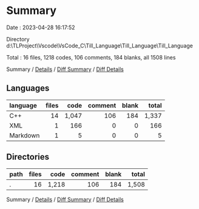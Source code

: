# Summary

Date : 2023-04-28 16:17:52

Directory d:\\TLProject\\Vscode\\VsCode_C\\Till_Language\\Till_Language\\Till_Language

Total : 16 files,  1218 codes, 106 comments, 184 blanks, all 1508 lines

Summary / [Details](details.md) / [Diff Summary](diff.md) / [Diff Details](diff-details.md)

## Languages
| language | files | code | comment | blank | total |
| :--- | ---: | ---: | ---: | ---: | ---: |
| C++ | 14 | 1,047 | 106 | 184 | 1,337 |
| XML | 1 | 166 | 0 | 0 | 166 |
| Markdown | 1 | 5 | 0 | 0 | 5 |

## Directories
| path | files | code | comment | blank | total |
| :--- | ---: | ---: | ---: | ---: | ---: |
| . | 16 | 1,218 | 106 | 184 | 1,508 |

Summary / [Details](details.md) / [Diff Summary](diff.md) / [Diff Details](diff-details.md)